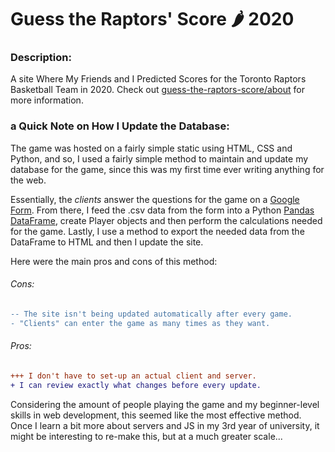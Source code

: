 # Guess the Raptors' Score &#127798; 2020

### Description:
A site Where My Friends and I Predicted Scores for the Toronto Raptors Basketball Team in 2020. Check out [guess-the-raptors-score/about](https://htmlpreview.github.io/?https://github.com/sbhatoolaul/Guess-the-Raptors-Score-2020/blob/main/about.html) for more information.

### a Quick Note on How I Update the Database:
The game was hosted on a fairly simple static using HTML, CSS and Python, and so, I used a fairly simple method to maintain and update my database for the game, since this was my first time ever writing anything for the web. 

Essentially, the *clients* answer the questions for the game on a [Google Form](https://www.google.ca/forms/about/). From there, I feed the .csv data from the form into a Python [Pandas DataFrame](https://pandas.pydata.org/pandas-docs/stable/reference/api/pandas.DataFrame.html), create Player objects and then perform the calculations needed for the game. Lastly, I use a method to export the needed data from the DataFrame to HTML and then I update the site. 

Here were the main pros and cons of this method:

###### Cons:
```diff
-- The site isn't being updated automatically after every game.
- "Clients" can enter the game as many times as they want.
```

###### Pros:
```diff
+++ I don't have to set-up an actual client and server.
+ I can review exactly what changes before every update.
```

Considering the amount of people playing the game and my beginner-level skills in web development, this seemed like the most effective method. Once I learn a bit more about servers and JS in my 3rd year of university, it might be interesting to re-make this, but at a much greater scale...
